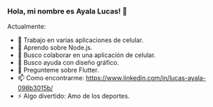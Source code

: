 ### Hola, mi nombre es Ayala Lucas! 👋

Actualmente:
- 🔭 Trabajo en varias aplicaciones de celular.
- 🌱 Aprendo sobre Node.js.
- 👯 Busco colaborar en una aplicación de celular.
- 🤔 Busco ayuda con diseño gráfico.
- 💬 Pregunteme sobre Flutter.
- 📫 Como encontrarme: https://www.linkedin.com/in/lucas-ayala-098b3015b/
- ⚡ Algo divertido: Amo de los deportes.
